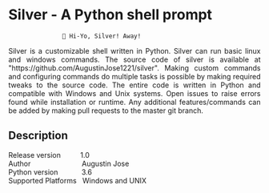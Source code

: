 <h1>Silver - A Python shell prompt</h1>

                                                                
                   🏇 Hi-Yo, Silver! Away!                      
                                                                


<p align="justify">Silver is a customizable shell written in Python. Silver can run basic linux and windows commands. The source code of
silver is available at "https://github.com/AugustinJose1221/silver". Making custom commands and configuring commands 
do multiple tasks is possible by making required tweaks to the source code. The entire code is written in Python and 
compatible with Windows and Unix systems. Open issues to raise errors found while installation or runtime. Any 
additional features/commands can be added by making pull requests to the master git branch.</p>

Description
-----------
<p>
Release version &nbsp;&nbsp;&nbsp;&nbsp;&nbsp;&nbsp;&nbsp;&nbsp;&nbsp;1.0<br>
Author &nbsp;&nbsp;&nbsp;&nbsp;&nbsp;&nbsp;&nbsp;&nbsp;&nbsp;&nbsp;&nbsp;&nbsp;&nbsp;&nbsp;&nbsp;&nbsp;&nbsp;&nbsp;&nbsp;&nbsp;&nbsp;&nbsp;&nbsp;&nbsp;&nbsp;Augustin Jose<br>
Python version &nbsp;&nbsp;&nbsp;&nbsp;&nbsp;&nbsp;&nbsp;&nbsp;&nbsp;&nbsp;&nbsp;3.6<br>
Supported Platforms &nbsp;&nbsp;Windows and UNIX<br>
</p>
